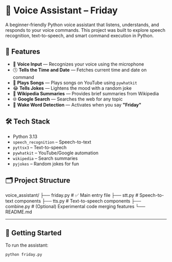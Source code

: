 # 🧠 Voice Assistant – Friday

A beginner-friendly Python voice assistant that listens, understands, and responds to your voice commands. This project was built to explore speech recognition, text-to-speech, and smart command execution in Python.

## 🚀 Features

- 🎤 **Voice Input** — Recognizes your voice using the microphone  
- 🕓 **Tells the Time and Date** — Fetches current time and date on command  
- 🎵 **Plays Songs** — Plays songs on YouTube using `pywhatkit`  
- 😂 **Tells Jokes** — Lightens the mood with a random joke  
- 📖 **Wikipedia Summaries** — Provides brief summaries from Wikipedia  
- 🌐 **Google Search** — Searches the web for any topic  
- 🧠 **Wake Word Detection** — Activates when you say **"Friday"**

## 🛠️ Tech Stack

- Python 3.13  
- `speech_recognition` – Speech-to-text  
- `pyttsx3` – Text-to-speech  
- `pywhatkit` – YouTube/Google automation  
- `wikipedia` – Search summaries  
- `pyjokes` – Random jokes for fun  

## 🗂️ Project Structure
 voice_assistant/
├── friday.py      # ✅ Main entry file
├── stt.py         # Speech-to-text components
├── tts.py         # Text-to-speech components
├── combine.py     # (Optional) Experimental code merging features
└── README.md

---

## 🚀 Getting Started

To run the assistant:

```bash
python friday.py

